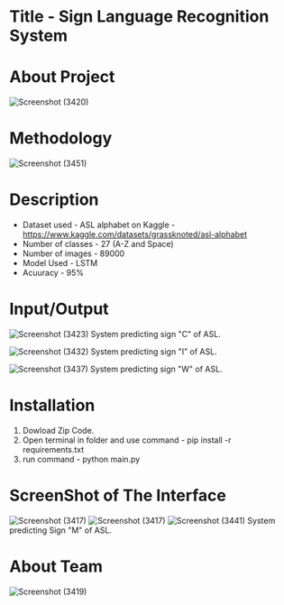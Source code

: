 # Title - Sign Language Recognition System

# About Project
![Screenshot (3420)](https://user-images.githubusercontent.com/91052116/208237523-4aa053a7-453e-4115-bc09-a37f9811ed24.png)


# Methodology 

![Screenshot (3451)](https://user-images.githubusercontent.com/91052116/208236977-36c148df-531c-4d80-a458-efc4c0646ac0.png)

# Description
* Dataset used - ASL alphabet on Kaggle - https://www.kaggle.com/datasets/grassknoted/asl-alphabet
* Number of classes - 27 (A-Z and Space)
* Number of images - 89000
* Model Used - LSTM
* Acuuracy - 95%

# Input/Output

![Screenshot (3423)](https://user-images.githubusercontent.com/91052116/208237165-ca5479ee-514f-4878-939c-1bf998499e3f.png)
System predicting sign "C" of ASL.

![Screenshot (3432)](https://user-images.githubusercontent.com/91052116/208237185-01bfb689-3df9-4306-9a4a-6944e93c7f0b.png)
System predicting sign "I" of ASL.

![Screenshot (3437)](https://user-images.githubusercontent.com/91052116/208237197-8f853dc2-2e53-4c78-9726-fcb67e50ad66.png)
System predicting sign "W" of ASL.

# Installation

1. Dowload Zip Code.
2. Open terminal in folder and use command - pip install -r requirements.txt
3. run command - python main.py

# ScreenShot of The Interface
![Screenshot (3417)](https://user-images.githubusercontent.com/91052116/208237464-3393c21e-03ac-49cc-84ad-623f2cd9ef29.png)
![Screenshot (3417)](https://user-images.githubusercontent.com/91052116/208237473-bcd453e3-7eea-4b42-ba93-de86b83f05e7.png)
![Screenshot (3441)](https://user-images.githubusercontent.com/91052116/208237486-a9fadf31-4f73-4a21-89fb-6512200358b8.png)
System predicting Sign "M" of ASL.

# About Team
![Screenshot (3419)](https://user-images.githubusercontent.com/91052116/208237531-760d64fd-10a4-44a7-b2e0-26ac7ba66065.png)

  
